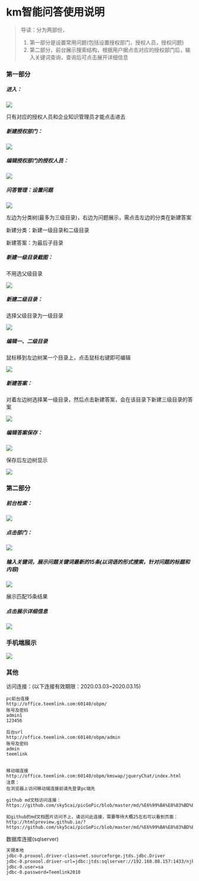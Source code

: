 # km智能问答使用说明

> 导读：分为两部份，
>
> 1. 第一部分是设置常用问题(包括设置授权部门，授权人员，授权问题)
> 2. 第二部分，前台展示搜索结构，根据用户据点击对应的授权部门后，输入关键词查询，查询后可点击展开详细信息

### 第一部分

##### 进入：

![](https://i.loli.net/2020/03/03/muogj7hQw5PlRrK.png)

只有对应的授权人员和企业知识管理员才能点击进去



##### 新建授权部门：

![](https://i.loli.net/2020/03/03/Ks8JRTDhPNtexjI.png)

##### 编辑授权部门的授权人员：

![](https://i.loli.net/2020/03/03/BCJdF5sftGg2k4A.png)

##### 问答管理：设置问题

![](https://i.loli.net/2020/03/03/hx9r7CiU1qZEWwa.png)

左边为分类树(最多为三级目录)，右边为问题展示，需点击左边的分类在新建答案

新建分类：新建一级目录和二级目录

新建答案：为最后子目录



##### 新建一级目录截图：

不用选父级目录

![](https://i.loli.net/2020/03/03/DqdlZrWTCEQpGVL.png)



##### 新建二级目录：

选择父级目录为一级目录

![](https://i.loli.net/2020/03/03/28iocWm9GDMu63y.png)

##### 编辑一、二级目录

鼠标移到左边树某一个目录上，点击鼠标右键即可编辑

![](https://i.loli.net/2020/03/03/76TkUSXMeGy4fJA.png)

##### 新建答案：

对着左边树选择某一级目录，然后点击新建答案，会在该目录下新建三级目录的答案

![](https://i.loli.net/2020/03/03/C7daiZ51MPxlsm3.png)

##### 编辑答案保存：

![](https://i.loli.net/2020/03/03/GBKY1vbz2aNHerx.png)





保存后左边树显示

![](https://i.loli.net/2020/03/03/mOgzXeBGohSA7dY.png)

### 第二部分

##### 前台检索：

![](https://i.loli.net/2020/03/03/AyL2f8wjHvW7pxb.png)



##### 点击部门：

![](https://i.loli.net/2020/03/03/7Eup3qKCGr1Ta6V.png)

##### 输入关键词，展示问题关键词最新的15条(以词语的形式搜索，针对问题的标题和内容)

![](https://i.loli.net/2020/03/03/2eM9I5fadlEkQpx.png)

展示匹配15条结果

##### 点击展示详细信息

![](https://i.loli.net/2020/03/03/QI8ZdfJB72FbnUP.png)



### 手机端展示

![](https://i.loli.net/2020/03/03/5Ls8mECHWVPbhcz.png)

### 其他

访问连接：(以下连接有效期限：2020.03.03~2020.03.15)

```
pc前台连接
http://office.teemlink.com:60140/obpm/
账号及密码
admin1
123456

后台url
http://office.teemlink.com:60140/obpm/admin
账号及密码
admin
teemlink


移动端连接
http://office.teemlink.com:60140/obpm/kmswap/jqueryChat/index.html
注意：
在浏览器上访问移动端连接前请先登录pc端先

github md文档访问连接：
https://github.com/sky5cai/picGoPic/blob/master/md/%E6%99%BA%E8%83%BD%E9%97%AE%E7%AD%94%E4%BD%BF%E7%94%A8%E8%AF%B4%E6%98%8E.md

如github的md文档图片访问不上，请访问此连接，需要等待大概25左右可以看到页面：
http://htmlpreview.github.io/?https://github.com/sky5cai/picGoPic/blob/master/md/%E6%99%BA%E8%83%BD%E9%97%AE%E7%AD%94%E4%BD%BF%E7%94%A8%E8%AF%B4%E6%98%8E.html

```

数据库连接(sqlserver)

```xml
天翎本地
jdbc-0.proxool.driver-class=net.sourceforge.jtds.jdbc.Driver
jdbc-0.proxool.driver-url=jdbc:jtds:sqlserver://192.168.88.157:1433/njkm
jdbc-0.user=sa
jdbc-0.password=Teemlink2010
```

